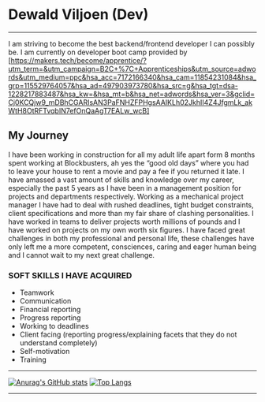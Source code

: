# Dewald Viljoen (Dev)
---
I am striving to become the best backend/frontend developer I can possibly be. I am currently on  developer boot camp provided by [https://makers.tech/become/apprentice/?utm_term=&utm_campaign=B2C+%7C+Apprenticeships&utm_source=adwords&utm_medium=ppc&hsa_acc=7172166340&hsa_cam=11854231084&hsa_grp=115529764057&hsa_ad=497903973780&hsa_src=g&hsa_tgt=dsa-1228217883487&hsa_kw=&hsa_mt=b&hsa_net=adwords&hsa_ver=3&gclid=Cj0KCQjw9_mDBhCGARIsAN3PaFNHZFPHgsAAIKLh02JkhII4Z4JfgmLk_akWtH8OtRFTvqbIN7efOnQaAgT7EALw_wcB] 

## My Journey 
I have been working in construction for all my adult life apart form 8 months spent working at Blockbusters, ah yes the “good old days” where you had to leave your house to rent a movie and pay a fee if you returned it late. I have amassed a vast amount of skills and knowledge over my career, especially the past 5 years as I have been in a management position for projects and departments respectively. Working as a mechanical project manager I have had to deal with rushed deadlines, tight budget constraints, client specifications and more than my fair share of clashing personalities. I have worked in teams to deliver projects worth millions of pounds and I have worked on projects on my own worth six figures. I have faced great challenges in both my professional and personal life, these challenges have only left me a more competent, consciences, caring and eager human being and I cannot wait to my next great challenge.  

### SOFT SKILLS I HAVE ACQUIRED
+ Teamwork
+ Communication
+ Financial reporting
+ Progress reporting
+ Working to deadlines
+ Client facing (reporting progress/explaining facets that they do not understand completely)
+ Self-motivation 
+ Training

---

[![Anurag's GitHub stats](https://github-readme-stats.vercel.app/api?username=Dev-ops-true&show_icons=true&theme=radical)](https://github.com/anuraghazra/github-readme-stats)
[![Top Langs](https://github-readme-stats.vercel.app/api/top-langs/?username=Dev-ops-true&theme=radical)](https://github.com/anuraghazra/github-readme-stats)


---
